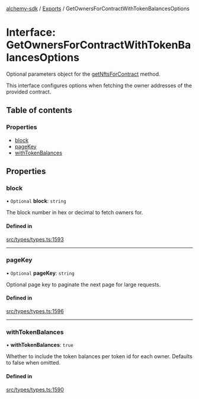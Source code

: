 [alchemy-sdk](../README.md) / [Exports](../modules.md) / GetOwnersForContractWithTokenBalancesOptions

# Interface: GetOwnersForContractWithTokenBalancesOptions

Optional parameters object for the [getNftsForContract](../classes/NftNamespace.md#getnftsforcontract) method.

This interface configures options when fetching the owner addresses of the
provided contract.

## Table of contents

### Properties

- [block](GetOwnersForContractWithTokenBalancesOptions.md#block)
- [pageKey](GetOwnersForContractWithTokenBalancesOptions.md#pagekey)
- [withTokenBalances](GetOwnersForContractWithTokenBalancesOptions.md#withtokenbalances)

## Properties

### block

• `Optional` **block**: `string`

The block number in hex or decimal to fetch owners for.

#### Defined in

[src/types/types.ts:1593](https://github.com/alchemyplatform/alchemy-sdk-js/blob/f2b072e/src/types/types.ts#L1593)

___

### pageKey

• `Optional` **pageKey**: `string`

Optional page key to paginate the next page for large requests.

#### Defined in

[src/types/types.ts:1596](https://github.com/alchemyplatform/alchemy-sdk-js/blob/f2b072e/src/types/types.ts#L1596)

___

### withTokenBalances

• **withTokenBalances**: ``true``

Whether to include the token balances per token id for each owner. Defaults
to false when omitted.

#### Defined in

[src/types/types.ts:1590](https://github.com/alchemyplatform/alchemy-sdk-js/blob/f2b072e/src/types/types.ts#L1590)
